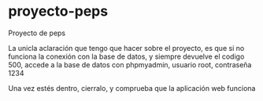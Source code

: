 # proyecto-peps
Proyecto de peps 


La unicla aclaración que tengo que hacer sobre el proyecto, es que si no funciona la conexión con la base de datos, y siempre devuelve el codigo 500, accede a la base de datos con phpmyadmin, usuario root, contraseña 1234

Una vez estés dentro, cierralo, y comprueba que la aplicación web funciona

